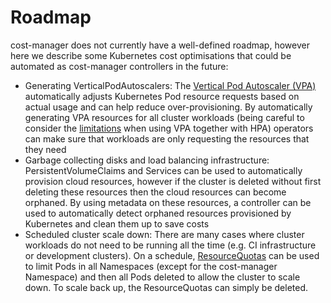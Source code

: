 # Roadmap

cost-manager does not currently have a well-defined roadmap, however here we describe some
Kubernetes cost optimisations that could be automated as cost-manager controllers in the future:

- Generating VerticalPodAutoscalers: The [Vertical Pod Autoscaler
  (VPA)](https://github.com/kubernetes/autoscaler/tree/master/vertical-pod-autoscaler) automatically
  adjusts Kubernetes Pod resource requests based on actual usage and can help reduce
  over-provisioning. By automatically generating VPA resources for all cluster workloads (being
  careful to consider the [limitations](https://github.com/kubernetes/autoscaler/issues/6247) when
  using VPA together with HPA) operators can make sure that workloads are only requesting the
  resources that they need
- Garbage collecting disks and load balancing infrastructure: PersistentVolumeClaims and Services
  can be used to automatically provision cloud resources, however if the cluster is deleted without
  first deleting these resources then the cloud resources can become orphaned. By using metadata on
  these resources, a controller can be used to automatically detect orphaned resources provisioned
  by Kubernetes and clean them up to save costs
- Scheduled cluster scale down: There are many cases where cluster workloads do not need to be
  running all the time (e.g. CI infrastructure or development clusters). On a schedule,
  [ResourceQuotas](https://kubernetes.io/docs/concepts/policy/resource-quotas/) can be used to limit
  Pods in all Namespaces (except for the cost-manager Namespace) and then all Pods deleted to allow
  the cluster to scale down. To scale back up, the ResourceQuotas can simply be deleted.
